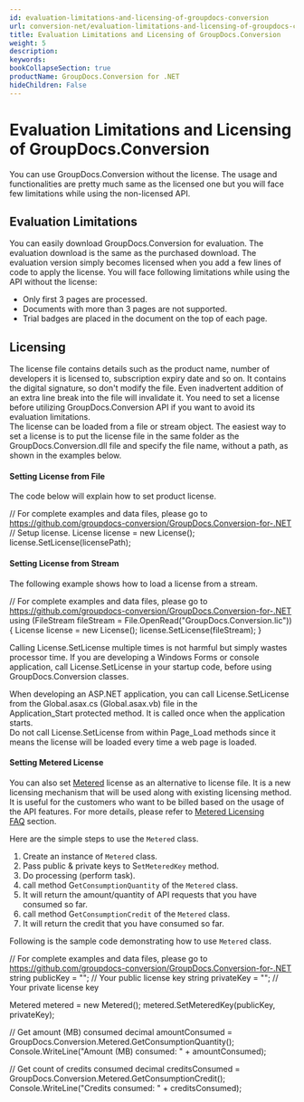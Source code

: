 ```yaml
---
id: evaluation-limitations-and-licensing-of-groupdocs-conversion
url: conversion-net/evaluation-limitations-and-licensing-of-groupdocs-conversion
title: Evaluation Limitations and Licensing of GroupDocs.Conversion
weight: 5
description: 
keywords: 
bookCollapseSection: true
productName: GroupDocs.Conversion for .NET
hideChildren: False
---
```


# Evaluation Limitations and Licensing of GroupDocs.Conversion



You can use GroupDocs.Conversion without the license. The usage and functionalities are pretty much same as the licensed one but you will face few limitations while using the non-licensed API.

## Evaluation Limitations

You can easily download GroupDocs.Conversion for evaluation. The evaluation download is the same as the purchased download. The evaluation version simply becomes licensed when you add a few lines of code to apply the license. You will face following limitations while using the API without the license:  

*   Only first 3 pages are processed.
*   Documents with more than 3 pages are not supported.
*   Trial badges are placed in the document on the top of each page.

## Licensing

The license file contains details such as the product name, number of developers it is licensed to, subscription expiry date and so on. It contains the digital signature, so don't modify the file. Even inadvertent addition of an extra line break into the file will invalidate it. You need to set a license before utilizing GroupDocs.Conversion API if you want to avoid its evaluation limitations.   
The license can be loaded from a file or stream object. The easiest way to set a license is to put the license file in the same folder as the GroupDocs.Conversion.dll file and specify the file name, without a path, as shown in the examples below.

#### Setting License from File

The code below will explain how to set product license.

// For complete examples and data files, please go to https://github.com/groupdocs-conversion/GroupDocs.Conversion-for-.NET
// Setup license.
License license = new License();
license.SetLicense(licensePath);

#### Setting License from Stream

The following example shows how to load a license from a stream.

// For complete examples and data files, please go to https://github.com/groupdocs-conversion/GroupDocs.Conversion-for-.NET
using (FileStream fileStream = File.OpenRead("GroupDocs.Conversion.lic"))
{
    License license = new License();
    license.SetLicense(fileStream);
}

Calling License.SetLicense multiple times is not harmful but simply wastes processor time. If you are developing a Windows Forms or console application, call License.SetLicense in your startup code, before using GroupDocs.Conversion classes.   
  
When developing an ASP.NET application, you can call License.SetLicense from the Global.asax.cs (Global.asax.vb) file in the Application\_Start protected method. It is called once when the application starts.  
Do not call License.SetLicense from within Page\_Load methods since it means the license will be loaded every time a web page is loaded.

#### Setting Metered License

You can also set [Metered](https://apireference.groupdocs.com/net/conversion/groupdocs.conversion/metered) license as an alternative to license file. It is a new licensing mechanism that will be used along with existing licensing method. It is useful for the customers who want to be billed based on the usage of the API features. For more details, please refer to [Metered Licensing FAQ](https://purchase.groupdocs.com/faqs/licensing/metered) section.

Here are the simple steps to use the `Metered` class.

1.  Create an instance of `Metered` class.
2.  Pass public & private keys to S`etMeteredKey` method.
3.  Do processing (perform task).
4.  call method G`etConsumptionQuantity` of the `Metered` class.
5.  It will return the amount/quantity of API requests that you have consumed so far.
6.  call method G`etConsumptionCredit` of the `Metered` class.
7.  It will return the credit that you have consumed so far.

Following is the sample code demonstrating how to use `Metered` class.

// For complete examples and data files, please go to https://github.com/groupdocs-conversion/GroupDocs.Conversion-for-.NET
string publicKey = ""; // Your public license key
string privateKey = ""; // Your private license key

Metered metered = new Metered();
metered.SetMeteredKey(publicKey, privateKey);

// Get amount (MB) consumed
decimal amountConsumed = GroupDocs.Conversion.Metered.GetConsumptionQuantity();
Console.WriteLine("Amount (MB) consumed: " + amountConsumed);

// Get count of credits consumed
decimal creditsConsumed = GroupDocs.Conversion.Metered.GetConsumptionCredit();
Console.WriteLine("Credits consumed: " + creditsConsumed);

